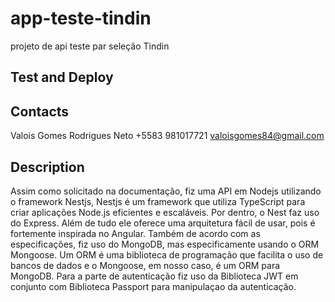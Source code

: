 # app-teste-tindin

projeto de api teste par seleção Tindin

## Test and Deploy


## Contacts
Valois Gomes Rodrigues Neto
+5583 981017721
valoisgomes84@gmail.com

## Description
Assim como solicitado na documentação, fiz uma API em Nodejs utilizando o framework Nestjs, Nestjs é um framework que utiliza TypeScript para criar aplicações Node.js eficientes e escaláveis. Por dentro, o Nest faz uso do Express. Além de tudo ele oferece uma arquitetura fácil de usar, pois é fortemente inspirada no Angular.
Também de acordo com as especificações, fiz uso do MongoDB, mas especificamente usando o ORM Mongoose. Um ORM é uma biblioteca de programação que facilita o uso de bancos de dados e o Mongoose, em nosso caso, é um ORM para MongoDB.
Para a parte de autenticação fiz uso da Biblioteca JWT em conjunto com Biblioteca Passport para manipulaçao da autenticação.
